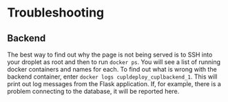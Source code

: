# Troubleshooting

## Backend

The best way to find out why the page is not being served is to SSH into your droplet as root and then to run ``docker ps``. You will see a list of running docker containers and  names for each. To find out what is wrong with the backend container, enter ``docker logs cupldeploy_cuplbackend_1``. This will print out log messages from the Flask application. If, for example, there is a problem connecting to the database, it will be reported here.
